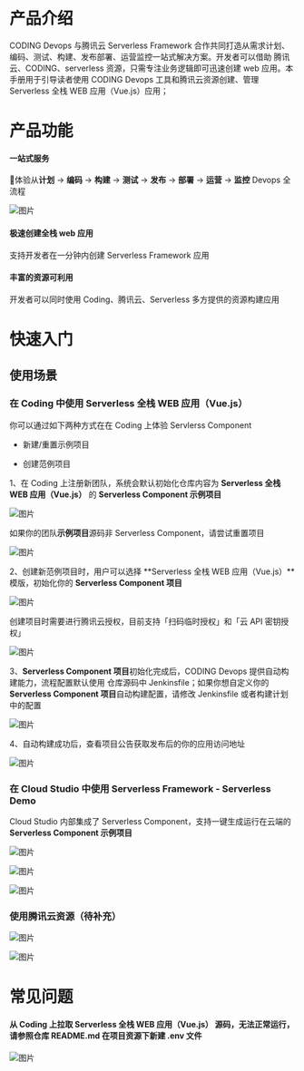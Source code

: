 # 产品介绍
CODING Devops 与腾讯云 Serverless Framework 合作共同打造从需求计划、编码、测试、构建、发布部署、运营监控一站式解决方案。开发者可以借助 腾讯云、CODING、serverless 资源，只需专注业务逻辑即可迅速创建 web 应用。本手册用于引导读者使用 CODING Devops 工具和腾讯云资源创建、管理 Serverless 全栈 WEB 应用（Vue.js）应用；

# 产品功能
#### 一站式服务
体验从**计划** -> **编码** -> **构建** -> **测试** -> **发布** -> **部署** -> **运营** -> **监控** Devops 全流程

![图片](https://static-serverless-coding-1255529448.cos.ap-shenzhen-fsi.myqcloud.com/devops%20%E6%B5%81%E7%A8%8B%E5%9B%BE%E7%89%87.jpeg)

#### 极速创建全栈 web 应用
支持开发者在一分钟内创建 Serverless Framework 应用

#### 丰富的资源可利用
开发者可以同时使用 Coding、腾讯云、Serverless 多方提供的资源构建应用

# 快速入门

## 使用场景

### 在 Coding 中使用 **Serverless 全栈 WEB 应用（Vue.js）**

你可以通过如下两种方式在在 Coding 上体验 Servlerss Component

- 新建/重置示例项目

- 创建范例项目

1、在 Coding 上注册新团队，系统会默认初始化仓库内容为 **Serverless 全栈 WEB 应用（Vue.js）** 的 **Serverless Component 示例项目**

![图片](https://static-serverless-coding-1255529448.cos.ap-shenzhen-fsi.myqcloud.com/1%E3%80%81%E5%9C%A8%20Coding%20%E4%B8%8A%E4%BD%BF%E7%94%A8%20Serverless%20Demo%20%7C%20%E7%A4%BA%E4%BE%8B%E9%A1%B9%E7%9B%AE.png)

如果你的团队**示例项目**源码非 Serverless Component，请尝试重置项目

![图片](https://static-serverless-coding-1255529448.cos.ap-shenzhen-fsi.myqcloud.com/1%E3%80%81%E5%9C%A8%20Coding%20%E4%B8%8A%E4%BD%BF%E7%94%A8%20Serverless%20Demo%20%7C%20%E9%87%8D%E7%BD%AE%E7%A4%BA%E4%BE%8B%E9%A1%B9%E7%9B%AE.png)

2、创建新范例项目时，用户可以选择 **Serverless 全栈 WEB 应用（Vue.js）**模版，初始化你的 **Serverless Component 项目**

![图片](https://static-serverless-coding-1255529448.cos.ap-shenzhen-fsi.myqcloud.com/2%E3%80%81%E5%9C%A8%20Coding%20%E4%B8%8A%E4%BD%BF%E7%94%A8%20Serverless%20Demo%20%7C%20%E6%96%B0%E5%BB%BA%E8%8C%83%E4%BE%8B%E9%A1%B9%E7%9B%AE1.png)

创建项目时需要进行腾讯云授权，目前支持「扫码临时授权」和「云 API 密钥授权」

![图片](https://static-serverless-coding-1255529448.cos.ap-shenzhen-fsi.myqcloud.com/2%E3%80%81%E5%9C%A8%20Coding%20%E4%B8%8A%E4%BD%BF%E7%94%A8%20Serverless%20Demo%20%7C%20%E6%96%B0%E5%BB%BA%E8%8C%83%E4%BE%8B%E9%A1%B9%E7%9B%AE2.png)


3、**Serverless Component 项目**初始化完成后，CODING Devops 提供自动构建能力，流程配置默认使用 仓库源码中 Jenkinsfile；如果你想自定义你的 **Serverless Component 项目**自动构建配置，请修改 Jenkinsfile 或者构建计划中的配置
 
![图片](https://static-serverless-coding-1255529448.cos.ap-shenzhen-fsi.myqcloud.com/3%E3%80%81%E5%9C%A8%20Coding%20%E4%B8%8A%E6%9E%84%E5%BB%BA%20Serverless%20framework.png)


4、自动构建成功后，查看项目公告获取发布后的你的应用访问地址

![图片](https://static-serverless-coding-1255529448.cos.ap-shenzhen-fsi.myqcloud.com/3%E3%80%81%E5%9C%A8%20Coding%20%E4%B8%8A%E6%9E%84%E5%BB%BA%E7%BB%93%E6%9E%9C-%E5%AF%B9%E5%A4%96%E9%93%BE%E6%8E%A5.png)


### 在 Cloud Studio 中使用 Serverless Framework - Serverless Demo

Cloud Studio 内部集成了 Serverless Component，支持一键生成运行在云端的 **Serverless Component 示例项目**

![图片](https://static-serverless-coding-1255529448.cos.ap-shenzhen-fsi.myqcloud.com/1%E3%80%81%E5%9C%A8%20VS%20%E4%B8%8A%E4%BD%BF%E7%94%A8%20Serverless%20Demo%20%7C%20%E4%BA%A7%E5%93%81%E5%85%A5%E5%8F%A3a.png)


![图片](https://static-serverless-coding-1255529448.cos.ap-shenzhen-fsi.myqcloud.com/1%E3%80%81%E5%9C%A8%20VS%20%E4%B8%8A%E4%BD%BF%E7%94%A8%20Serverless%20Demo%20%7C%20%E4%BA%A7%E5%93%81%E5%85%A5%E5%8F%A3b.png)



![图片](https://static-serverless-coding-1255529448.cos.ap-shenzhen-fsi.myqcloud.com/1%E3%80%81%E5%9C%A8%20VS%20%E4%B8%8A%E4%BD%BF%E7%94%A8%20Serverless%20Demo%20%7C%20%E8%BF%90%E8%A1%8C%20Demo.png)



### 使用腾讯云资源（待补充）

![图片](https://static-serverless-coding-1255529448.cos.ap-shenzhen-fsi.myqcloud.com/4%E3%80%81%E5%8F%91%E5%B8%83%E6%88%90%E5%8A%9F%E5%90%8E%EF%BC%8C%E8%85%BE%E8%AE%AF%E4%BA%91%E5%AD%98%E5%82%A8%E6%A1%B6%E5%88%97%E8%A1%A8.png)

![图片](https://static-serverless-coding-1255529448.cos.ap-shenzhen-fsi.myqcloud.com/4%E3%80%81%E5%8F%91%E5%B8%83%E6%88%90%E5%8A%9F%E5%90%8E%EF%BC%8C%E8%85%BE%E8%AE%AF%E4%BA%91%E5%AD%98%E5%82%A8%E6%A1%B6%E5%88%97%E8%A1%A8%E8%AF%A6%E6%83%85.png)




# 常见问题

#### 从 Coding 上拉取 **Serverless 全栈 WEB 应用（Vue.js）** 源码，无法正常运行，请参照仓库 README.md 在项目资源下新建 .env 文件

![图片](https://static-serverless-coding-1255529448.cos.ap-shenzhen-fsi.myqcloud.com/%E4%BB%8E%20Coding%20%E4%B8%8A%E6%8B%89%E5%8F%96%20Serverless%20%E5%85%A8%E6%A0%88%20WEB%20%E5%BA%94%E7%94%A8%EF%BC%88Vue.js%EF%BC%89%20%E6%BA%90%E7%A0%81%EF%BC%8C%E6%97%A0%E6%B3%95%E6%AD%A3%E5%B8%B8%E8%BF%90%E8%A1%8C.png)

